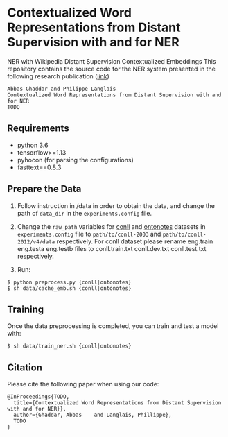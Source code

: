 Contextualized Word Representations from Distant Supervision with and for NER
================================================================
NER with Wikipedia Distant Supervision Contextualized Embeddings
This repository contains the source code for the NER system presented in the following research publication ([link](http://todo))

    Abbas Ghaddar and Philippe Langlais 
    Contextualized Word Representations from Distant Supervision with and for NER
    TODO
    
## Requirements

* python 3.6
* tensorflow>=1.13
* pyhocon (for parsing the configurations)
* fasttext==0.8.3

## Prepare the Data
1. Follow instruction in /data in order to obtain the data, and change the path of `data_dir` in the `experiments.config` file. 

2. Change the `raw_path` variables for [conll](http://www.cnts.ua.ac.be/conll2003/ner/) and [ontonotes](http://conll.cemantix.org/2012/data.html) datasets in `experiments.config` file to `path/to/conll-2003` and `path/to/conll-2012/v4/data` respectively. For conll dataset please rename eng.train eng.testa eng.testb files to conll.train.txt conll.dev.txt conll.test.txt respectively. 

3. Run: 
 
```
$ python preprocess.py {conll|ontonotes}
$ sh data/cache_emb.sh {conll|ontonotes}
```

## Training
Once the data preprocessing is completed, you can train and test a model with:
```
$ sh data/train_ner.sh {conll|ontonotes}
```

## Citation

Please cite the following paper when using our code: 

```
@InProceedings{TODO,
  title={Contextualized Word Representations from Distant Supervision with and for NER}},
  author={Ghaddar, Abbas	and Langlais, Phillippe},
  TODO
}

```
